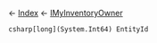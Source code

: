 ← [Index](Api-Index) ← [IMyInventoryOwner](VRage.Game.ModAPI.Ingame.IMyInventoryOwner)

```csharp[long](System.Int64) EntityId```